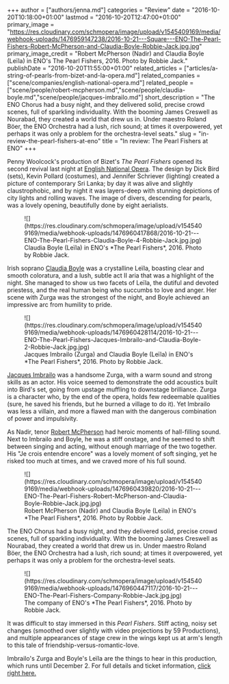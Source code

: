 +++
author = ["authors/jenna.md"]
categories = "Review"
date = "2016-10-20T10:18:00+01:00"
lastmod = "2016-10-20T12:47:00+01:00"
primary_image = "https://res.cloudinary.com/schmopera/image/upload/v1545409169/media/webhook-uploads/1476959147238/2016-10-21---Square---ENO-The-Pearl-Fishers-Robert-McPherson-and-Claudia-Boyle-Robbie-Jack.jpg.jpg"
primary_image_credit = "Robert McPherson (Nadir) and Claudia Boyle (Leïla) in ENO's The Pearl Fishers, 2016. Photo by Robbie Jack."
publishDate = "2016-10-20T11:55:00+01:00"
related_articles = ["articles/a-string-of-pearls-from-bizet-and-la-opera.md"]
related_companies = ["scene/companies/english-national-opera.md"]
related_people = ["scene/people/robert-mcpherson.md","scene/people/claudia-boyle.md","scene/people/jacques-imbrailo.md"]
short_description = "The ENO Chorus had a busy night, and they delivered solid, precise crowd scenes, full of sparkling individuality. With the booming James Creswell as Nourabad, they created a world that drew us in. Under maestro Roland Böer, the ENO Orchestra had a lush, rich sound; at times it overpowered, yet perhaps it was only a problem for the orchestra-level seats."
slug = "in-review-the-pearl-fishers-at-eno"
title = "In review: The Pearl Fishers at ENO"
+++

Penny Woolcock's production of Bizet's *The Pearl Fishers* opened its second revival last night at [English National Opera](/scene/companies/english-national-opera/). The design by Dick Bird (sets), Kevin Pollard (costumes), and Jennifer Schriever (lighting) created a picture of contemporary Sri Lanka; by day it was alive and slightly claustrophobic, and by night it was layers-deep with stunning depictions of city lights and rolling waves. The image of divers, descending for pearls, was a lovely opening, beautifully done by eight aerialists.

<figure data-type="image">
![](https://res.cloudinary.com/schmopera/image/upload/v1545409169/media/webhook-uploads/1476960417868/2016-10-21---ENO-The-Pearl-Fishers-Claudia-Boyle-4-Robbie-Jack.jpg.jpg)
<figcaption>Claudia Boyle (Leïla) in ENO's *The Pearl Fishers*, 2016. Photo by Robbie Jack.</figcaption>
</figure>

Irish soprano [Claudia Boyle](/scene/people/claudia-boyle/) was a crystalline Leïla, boasting clear and smooth coloratura, and a lush, subtle act II aria that was a highlight of the night. She managed to show us two facets of Leïla, the dutiful and devoted priestess, and the real human being who succumbs to love and anger. Her scene with Zurga was the strongest of the night, and Boyle achieved an impressive arc from humility to pride.

<figure data-type="image">
![](https://res.cloudinary.com/schmopera/image/upload/v1545409169/media/webhook-uploads/1476960428114/2016-10-21---ENO-The-Pearl-Fishers-Jacques-Imbrailo-and-Claudia-Boyle-2-Robbie-Jack.jpg.jpg)
<figcaption>Jacques Imbrailo (Zurga) and Claudia Boyle (Leïla) in ENO's *The Pearl Fishers*, 2016. Photo by Robbie Jack.</figcaption>
</figure>

[Jacques Imbrailo](/scene/people/jacques-imbrailo/) was a handsome Zurga, with a warm sound and strong skills as an actor. His voice seemed to demonstrate the odd acoustics built into Bird's set, going from upstage muffling to downstage brilliance. Zurga is a character who, by the end of the opera, holds few redeemable qualities (sure, he saved his friends, but he burned a village to do it). Yet Imbrailo was less a villain, and more a flawed man with the dangerous combination of power and impulsivity. 

As Nadir, tenor [Robert McPherson](/scene/people/robert-mcpherson/) had heroic moments of hall-filling sound. Next to Imbrailo and Boyle, he was a stiff onstage, and he seemed to shift between singing and acting, without enough marriage of the two together. His "Je crois entendre encore" was a lovely moment of soft singing, yet he risked too much at times, and we craved more of his full sound.

<figure data-type="image">
![](https://res.cloudinary.com/schmopera/image/upload/v1545409169/media/webhook-uploads/1476960439820/2016-10-21---ENO-The-Pearl-Fishers-Robert-McPherson-and-Claudia-Boyle-Robbie-Jack.jpg.jpg)
<figcaption>Robert McPherson (Nadir) and Claudia Boyle (Leïla) in ENO's *The Pearl Fishers*, 2016. Photo by Robbie Jack.</figcaption>
</figure>

The ENO Chorus had a busy night, and they delivered solid, precise crowd scenes, full of sparkling individuality. With the booming James Creswell as Nourabad, they created a world that drew us in. Under maestro Roland Böer, the ENO Orchestra had a lush, rich sound; at times it overpowered, yet perhaps it was only a problem for the orchestra-level seats.

<figure data-type="image">
![](https://res.cloudinary.com/schmopera/image/upload/v1545409169/media/webhook-uploads/1476960447117/2016-10-21---ENO-The-Pearl-Fishers-Company-Robbie-Jack.jpg.jpg)
<figcaption>The company of ENO's *The Pearl Fishers*, 2016. Photo by Robbie Jack.</figcaption>
</figure>

It was difficult to stay immersed in this *Pearl Fishers*. Stiff acting, noisy set changes (smoothed over slightly with video projections by 59 Productions), and multiple appearances of stage crew in the wings kept us at arm's length to this tale of friendship-versus-romantic-love. 

Imbrailo's Zurga and Boyle's Leïla are the things to hear in this production, which runs until December 2. For full details and ticket information, [click right here.](https://www.eno.org/whats-on/the-pearl-fishers/)
